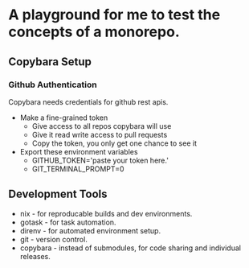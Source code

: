 # A playground for me to test the concepts of a monorepo.
## Copybara Setup
### Github Authentication
Copybara needs credentials for github rest apis.
- Make a fine-grained token
  - Give access to all repos copybara will use
  - Give it read write access to pull requests
  - Copy the token, you only get one chance to see it
- Export these environment variables
  - GITHUB_TOKEN='paste your token here.'
  - GIT_TERMINAL_PROMPT=0

## Development Tools
- nix - for reproducable builds and dev environments.
- gotask - for task automation.
- direnv - for automated environment setup.
- git - version control.
- copybara - instead of submodules, for code sharing and individual releases.
